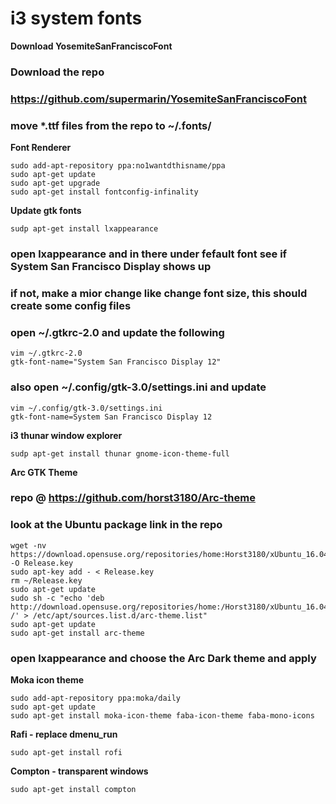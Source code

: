 # i3 system fonts

**Download YosemiteSanFranciscoFont**

###  Download the repo
### https://github.com/supermarin/YosemiteSanFranciscoFont
### move *.ttf files from the repo to ~/.fonts/

**Font Renderer**

    sudo add-apt-repository ppa:no1wantdthisname/ppa
    sudo apt-get update
    sudo apt-get upgrade
    sudo apt-get install fontconfig-infinality

**Update gtk fonts**

    sudp apt-get install lxappearance

### open lxappearance and in there under fefault font see if System San Francisco Display shows up
### if not, make a mior change like change font size, this should create some config files
### open ~/.gtkrc-2.0 and update the following

    vim ~/.gtkrc-2.0
    gtk-font-name="System San Francisco Display 12"

### also open ~/.config/gtk-3.0/settings.ini and update

    vim ~/.config/gtk-3.0/settings.ini
    gtk-font-name=System San Francisco Display 12

**i3 thunar window explorer**

    sudp apt-get install thunar gnome-icon-theme-full

**Arc GTK Theme**

 ### repo @ https://github.com/horst3180/Arc-theme
 ### look at the Ubuntu package link in the repo

    wget -nv https://download.opensuse.org/repositories/home:Horst3180/xUbuntu_16.04/Release.key -O Release.key
    sudo apt-key add - < Release.key
    rm ~/Release.key
    sudo apt-get update
    sudo sh -c "echo 'deb http://download.opensuse.org/repositories/home:/Horst3180/xUbuntu_16.04/ /' > /etc/apt/sources.list.d/arc-theme.list"
    sudo apt-get update
    sudo apt-get install arc-theme

### open lxappearance and choose the Arc Dark theme and apply

**Moka icon theme**

    sudo add-apt-repository ppa:moka/daily
    sudo apt-get update
    sudo apt-get install moka-icon-theme faba-icon-theme faba-mono-icons

**Rafi - replace dmenu_run**

    sudo apt-get install rofi

**Compton - transparent windows**

    sudo apt-get install compton